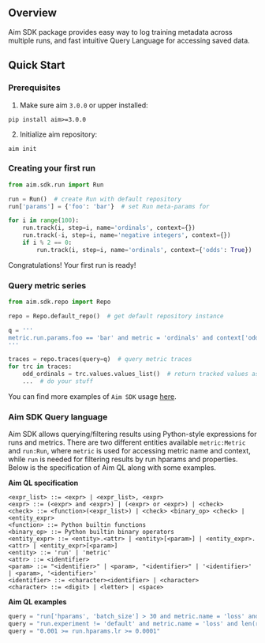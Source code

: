 ## Overview

Aim SDK package provides easy way to log training metadata across multiple runs, and fast intuitive Query Language for accessing saved data.

## Quick Start

### Prerequisites
1. Make sure aim `3.0.0` or upper installed:
   
```shell
pip install aim>=3.0.0
```

2. Initialize aim repository:
   
```shell
aim init
```

### Creating your first run

```python
from aim.sdk.run import Run

run = Run()  # create Run with default repository
run['params'] = {'foo': 'bar'}  # set Run meta-params for 

for i in range(100):
    run.track(i, step=i, name='ordinals', context={})
    run.track(-i, step=i, name='negative integers', context={})
    if i % 2 == 0:
        run.track(i, step=i, name='ordinals', context={'odds': True})

```
Congratulations! Your first run is ready!

### Query metric series
```python
from aim.sdk.repo import Repo

repo = Repo.default_repo()  # get default repository instance

q = '''
metric.run.params.foo == 'bar' and metric = 'ordinals' and context['odds'] = True
'''

traces = repo.traces(query=q)  # query metric traces
for trc in traces:
    odd_ordinals = trc.values.values_list()  # return tracked values as list
    ...  # do your stuff
```

You can find more examples of `Aim SDK` usage [here][getting_started_examples].

### Aim SDK Query language

Aim SDK allows querying/filtering results using Python-style expressions for runs and metrics. 
There are two different entities available `metric:Metric` and `run:Run`, where `metric` is used for
accessing metric name and context, while `run` is needed for filtering results by run hparams and properties.
Below is the specification of Aim QL along with some examples.

**Aim QL specification**
```
<expr_list> ::= <expr> | <expr_list>, <expr>
<expr> ::= (<expr> and <expr>) | (<expr> or <expr>) | <check>
<check> ::= <function>(<expr_list>) | <check> <binary_op> <check> | <entity_expr>
<function> ::= Python builtin functions
<binary_op> ::= Python builtin binary operators
<entity_expr> ::= <entity>.<attr> | <entity>[<param>] | <entity_expr>.<attr> | <entity_expr>[<param>]
<entity> ::= 'run' | 'metric'
<attr> ::= <identifier>
<param> ::= "<identifier>" | <param>, "<identifier>" | '<identifier>' | <param>, '<identifier>' 
<identifier> ::= <character><identifier> | <character>
<character> ::= <digit> | <letter> | <space>
```

**Aim QL examples**
```python
query = "run['hparams', 'batch_size'] > 30 and metric.name = 'loss' and metric.context['subset'] == 'train'"
query = "run.experiment != 'default' and metric.name = 'loss' and len(run.tags) > 0"
query = "0.001 >= run.hparams.lr >= 0.0001"
```

[getting_started_examples]: https://github.com/aimhubio/aim/tree/main/examples

